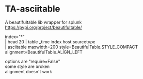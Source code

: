 # TA-asciitable  
A beautifultable lib wrapper for splunk  
https://pypi.org/project/beautifultable/  
  
index="*"  
| head 20 | table _time index host sourcetype  
| asciitable maxwidth=200 style=BeautifulTable.STYLE_COMPACT alignment=BeautifulTable.ALIGN_LEFT  
  
options are "require=False"  
some style are broken  
alignment doesn't work   
